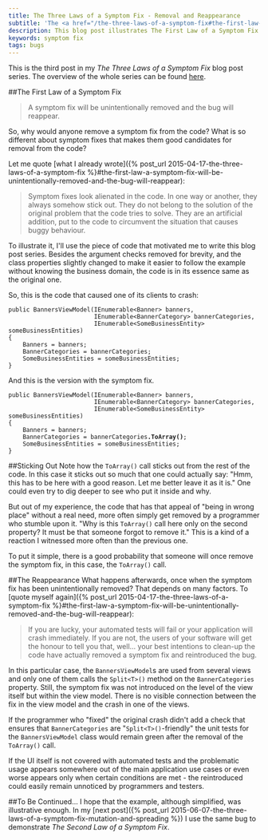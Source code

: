 ```yaml
---
title: The Three Laws of a Symptom Fix - Removal and Reappearance
subtitle: 'The <a href="/the-three-laws-of-a-symptom-fix#the-first-law-a-symptom-fix-will-be-unintentionally-removed-and-the-bug-will-reappear">First Law of a Symptom Fix</a>, illustrated on a concrete example'
description: This blog post illustrates The First Law of a Symptom Fix on a concrete example.
keywords: symptom fix
tags: bugs
---
```

<p class='alert alert-info'>
This is the third post in my <em>The Three Laws of a Symptom Fix</em> blog post series. The overview of the whole series can be found <a href="{% post_url 2015-06-07-the-three-laws-of-a-symptom-fix-overview %}">here</a>.
</p>

##The First Law of a Symptom Fix
> A symptom fix will be unintentionally removed and the bug will reappear.

So, why would anyone remove a symptom fix from the code? What is so different about symptom fixes that makes them good candidates for removal from the code?

Let me quote [what I already wrote]({% post_url 2015-04-17-the-three-laws-of-a-symptom-fix %}#the-first-law-a-symptom-fix-will-be-unintentionally-removed-and-the-bug-will-reappear):

> Symptom fixes look alienated in the code. In one way or another, they always somehow stick out. They do not belong to the solution of the original problem that the code tries to solve. They are an artificial addition, put to the code to circumvent the situation that causes buggy behaviour.

To illustrate it, I'll use the piece of code that motivated me to write this blog post series. Besides the argument checks removed for brevity, and the class properties slightly changed to make it easier to follow the example without knowing the business domain, the code is in its essence same as the original one.

So, this is the code that caused one of its clients to crash:

    public BannersViewModel(IEnumerable<Banner> banners,
                            IEnumerable<BannerCategory> bannerCategories,
                            IEnumerable<SomeBusinessEntity> someBusinessEntities)
    {
        Banners = banners;
        BannerCategories = bannerCategories;
        SomeBusinessEntities = someBusinessEntities;
    }

And this is the version with the symptom fix.

<pre>
<code>public BannersViewModel(IEnumerable&lt;Banner&gt; banners,
                        IEnumerable&lt;BannerCategory&gt; bannerCategories,
                        IEnumerable&lt;SomeBusinessEntity&gt; someBusinessEntities)
{
    Banners = banners;
    BannerCategories = bannerCategories<strong>.ToArray()</strong>;
    SomeBusinessEntities = someBusinessEntities;
}</code>
</pre>

##Sticking Out
Note how the `ToArray()` call sticks out from the rest of the code. In this case it sticks out so much that one could actually say: "Hmm, this has to be here with a good reason. Let me better leave it as it is." One could even try to dig deeper to see who put it inside and why.

But out of my experience, the code that has that appeal of "being in wrong place" without a real need, more often simply get removed by a programmer who stumble upon it. "Why is this `ToArray()` call here only on the second property? It must be that someone forgot to remove it." This is a kind of a reaction I witnessed more often than the previous one.

To put it simple, there is a good probability that someone will once remove the symptom fix, in this case, the `ToArray()` call.

##The Reappearance
What happens afterwards, once when the symptom fix has been unintentionally removed? That depends on many factors. To [quote myself again]({% post_url 2015-04-17-the-three-laws-of-a-symptom-fix %}#the-first-law-a-symptom-fix-will-be-unintentionally-removed-and-the-bug-will-reappear):

> If you are lucky, your automated tests will fail or your application will crash immediately. If you are not, the users of your software will get the honour to tell you that, well... your best intentions to clean-up the code have actually removed a symptom fix and reintroduced the bug.

In this particular case, the `BannersViewModel`s are used from several views and only one of them calls the `Split<T>()` method on the `BannerCategories` property. Still, the symptom fix was not introduced on the level of the view itself but within the view model. There is no visible connection between the fix in the view model and the crash in one of the views.

If the programmer who "fixed" the original crash didn't add a check that ensures that `BannerCategories` are "`Split<T>()`-friendly" the unit tests for the `BannersViewModel` class would remain green after the removal of the `ToArray()` call.

If the UI itself is not covered with automated tests and the problematic usage appears somewhere out of the main application use cases or even worse appears only when certain conditions are met - the reintroduced could easily remain unnoticed by programmers and testers.

##To Be Continued...
I hope that the example, although simplified, was illustrative enough. In my [next post]({% post_url 2015-06-07-the-three-laws-of-a-symptom-fix-mutation-and-spreading %}) I use the same bug to demonstrate *The Second Law of a Symptom Fix*.